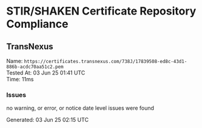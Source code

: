 # STIR/SHAKEN Certificate Repository Compliance

## TransNexus

Name: `https://certificates.transnexus.com/738J/17839508-ed8c-43d1-886b-acdc70aa51c2.pem`\
Tested At: 03 Jun 25 01:41 UTC\
Time: 11ms

### Issues

no warning, or error, or notice date level issues were found

Generated: 03 Jun 25 02:15 UTC